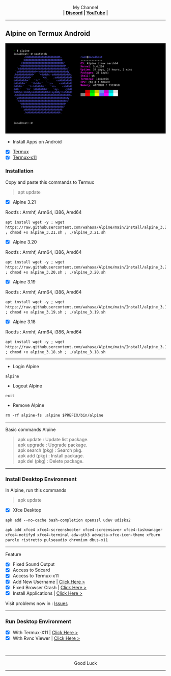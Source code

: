 <p align="center">My Channel</br><b>
| <a href="https://discord.gg/GCehyym">Discord</a> | <a href="https://youtube.com/@layargeser">YouTube</a> |</b></p>

---
## Alpine on Termux Android
<img src="https://raw.githubusercontent.com/wahasa/Alpine/refs/heads/main/Patch/Alpine.jpg">

* Install Apps on Android
- [x] [Termux](https://play.google.com/store/apps/details?id=com.termux)
- [x] [Termux-x11](https://github.com/termux/termux-x11/releases)

### Installation

Copy and paste this commands to Termux
> apt update

- [x] Alpine 3.21

Rootfs : Armhf, Arm64, i386, Amd64
```
apt install wget -y ; wget https://raw.githubusercontent.com/wahasa/Alpine/main/Install/alpine_3.21.sh ; chmod +x alpine_3.21.sh ; ./alpine_3.21.sh
```
- [x] Alpine 3.20

Rootfs : Armhf, Arm64, i386, Amd64
```
apt install wget -y ; wget https://raw.githubusercontent.com/wahasa/Alpine/main/Install/alpine_3.20.sh ; chmod +x alpine_3.20.sh ; ./alpine_3.20.sh
```
- [x] Alpine 3.19

Rootfs : Armhf, Arm64, i386, Amd64
```
apt install wget -y ; wget https://raw.githubusercontent.com/wahasa/Alpine/main/Install/alpine_3.19.sh ; chmod +x alpine_3.19.sh ; ./alpine_3.19.sh
```

- [x] Alpine 3.18

Rootfs : Armhf, Arm64, i386, Amd64
```
apt install wget -y ; wget https://raw.githubusercontent.com/wahasa/Alpine/main/Install/alpine_3.18.sh ; chmod +x alpine_3.18.sh ; ./alpine_3.18.sh
```

---
* Login Alpine
```
alpine
```

* Logout Alpine
```
exit
```

* Remove Alpine
```
rm -rf alpine-fs .alpine $PREFIX/bin/alpine
```

---
Basic commands Alpine
> apk update : Update list package.</br>
> apk upgrade : Upgrade package.</br>
> apk search (pkg) : Search pkg.</br>
> apk add (pkg) : Install package.</br>
> apk del (pkg) : Delete package.</br>

---
### Install Desktop Environment

In Alpine, run this commands
> apk update

- [x] Xfce Desktop

```
apk add --no-cache bash-completion openssl udev udisks2
```
```
apk add xfce4 xfce4-screenshooter xfce4-screensaver xfce4-taskmanager xfce4-notifyd xfce4-terminal adw-gtk3 adwaita-xfce-icon-theme xfburn parole ristretto pulseaudio chromium dbus-x11
```

---
Feature
- [x] Fixed Sound Output
- [x] Access to Sdcard
- [x] Access to Termux-x11
- [x] Add New Username     | [Click Here >](https://github.com/wahasa/Alpine/blob/main/Patch/AddUser.md#add-username-on-alpine)
- [x] Fixed Browser Crash  | [Click Here >](https://github.com/wahasa/Alpine/blob/main/Apps/Chromiumfix.md#fixed-chromium-on-alpine)
- [x] Install Applications | [Click Here >](https://github.com/wahasa/Alpine/tree/main/Apps#list-applications)

Visit problems now in : [Issues](https://github.com/wahasa/Alpine/issues)

---
### Run Desktop Environment
- [x] With Termux-X11  | [Click Here >](https://github.com/wahasa/Alpine/blob/main/Patch/Termux-X11.md#termux-x11-on-alpine)
- [x] With Rvnc Viewer | [Click Here >](https://github.com/wahasa/Alpine/blob/main/Patch/RvncViewer.md#rvnc-viewer-on-alpine)
</br>

---
<p align="center">Good Luck</p>

---
